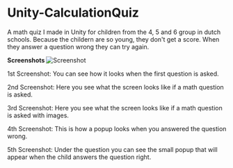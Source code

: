 # Unity-CalculationQuiz
A math quiz I made in Unity for children from the 4, 5 and 6 group in dutch schools.
Because the childern are so young, they don't get a score. When they answer a question wrong they can try again.

<b> Screenshots </b>
![Screenshot](https://i.imgur.com/wzUGvvz.png)

1st Screenshot:
You can see how it looks when the first question is asked.

2nd Screenshot:
Here you see what the screen looks like if a math question is asked.

3rd Screenshot:
Here you see what the screen looks like if a math question is asked with images.

4th Screenshot:
This is how a popup looks when you answered the question wrong.

5th Screenshot:
Under the question you can see the small popup that will appear when the child answers the question right.

